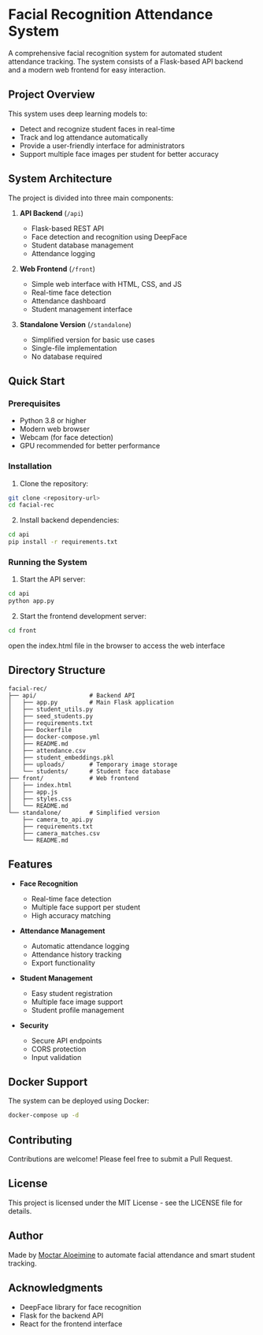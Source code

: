 # Facial Recognition Attendance System

A comprehensive facial recognition system for automated student attendance tracking. The system consists of a Flask-based API backend and a modern web frontend for easy interaction.

## Project Overview

This system uses deep learning models to:

- Detect and recognize student faces in real-time
- Track and log attendance automatically
- Provide a user-friendly interface for administrators
- Support multiple face images per student for better accuracy

## System Architecture

The project is divided into three main components:

1. **API Backend** (`/api`)

   - Flask-based REST API
   - Face detection and recognition using DeepFace
   - Student database management
   - Attendance logging

2. **Web Frontend** (`/front`)

   - Simple web interface with HTML, CSS, and JS
   - Real-time face detection
   - Attendance dashboard
   - Student management interface

3. **Standalone Version** (`/standalone`)
   - Simplified version for basic use cases
   - Single-file implementation
   - No database required

## Quick Start

### Prerequisites

- Python 3.8 or higher
- Modern web browser
- Webcam (for face detection)
- GPU recommended for better performance

### Installation

1. Clone the repository:

```bash
git clone <repository-url>
cd facial-rec
```

2. Install backend dependencies:

```bash
cd api
pip install -r requirements.txt
```

### Running the System

1. Start the API server:

```bash
cd api
python app.py
```

2. Start the frontend development server:

```bash
cd front
```

open the index.html file in the browser to access the web interface

## Directory Structure

```plaintext
facial-rec/
├── api/               # Backend API
│   ├── app.py         # Main Flask application
│   ├── student_utils.py
│   ├── seed_students.py
│   ├── requirements.txt
│   ├── Dockerfile
│   ├── docker-compose.yml
│   ├── README.md
│   ├── attendance.csv
│   ├── student_embeddings.pkl
│   ├── uploads/       # Temporary image storage
│   └── students/      # Student face database
├── front/             # Web frontend
│   ├── index.html
│   ├── app.js
│   ├── styles.css
│   └── README.md
└── standalone/        # Simplified version
    ├── camera_to_api.py
    ├── requirements.txt
    ├── camera_matches.csv
    └── README.md
```

## Features

- **Face Recognition**

  - Real-time face detection
  - Multiple face support per student
  - High accuracy matching

- **Attendance Management**

  - Automatic attendance logging
  - Attendance history tracking
  - Export functionality

- **Student Management**

  - Easy student registration
  - Multiple face image support
  - Student profile management

- **Security**
  - Secure API endpoints
  - CORS protection
  - Input validation

## Docker Support

The system can be deployed using Docker:

```bash
docker-compose up -d
```

## Contributing

Contributions are welcome! Please feel free to submit a Pull Request.

## License

This project is licensed under the MIT License - see the LICENSE file for details.

## Author

Made by [Moctar Aloeimine](https://ma.linkedin.com/in/aloeimine-moctar-1429b9199) to automate facial attendance and smart student tracking.

## Acknowledgments

- DeepFace library for face recognition
- Flask for the backend API
- React for the frontend interface
